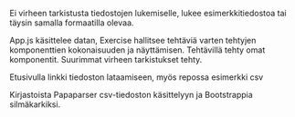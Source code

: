 
Ei virheen tarkistusta tiedostojen lukemiselle, lukee esimerkkitiedostoa tai täysin samalla formaatilla olevaa. 

App.js käsittelee datan, Exercise hallitsee tehtäviä varten tehtyjen komponenttien kokonaisuuden ja näyttämisen. Tehtävillä tehty omat komponentit. Suurimmat virheen tarkistukset tehty.

Etusivulla linkki tiedoston lataamiseen, myös repossa esimerkki csv

Kirjastoista Papaparser csv-tiedoston käsittelyyn ja Bootstrappia silmäkarkiksi.
